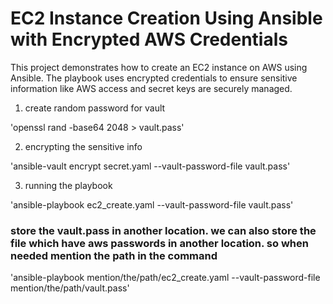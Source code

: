 # EC2 Instance Creation Using Ansible with Encrypted AWS Credentials

This project demonstrates how to create an EC2 instance on AWS using Ansible. The playbook uses encrypted credentials to ensure sensitive information like AWS access and secret keys are securely managed.

1. create random password for vault

'openssl rand -base64 2048 > vault.pass'

2. encrypting the sensitive info

'ansible-vault encrypt secret.yaml --vault-password-file vault.pass'

3. running the playbook

'ansible-playbook ec2_create.yaml --vault-password-file vault.pass'


### store the vault.pass in another location. we can also store the file which have aws passwords in another location. so when needed mention the path in the command 
  'ansible-playbook mention/the/path/ec2_create.yaml --vault-password-file mention/the/path/vault.pass'